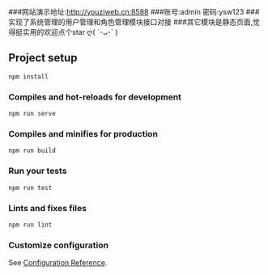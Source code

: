 ###网站演示地址:http://youziweb.cn:8588
###账号:admin  密码:ysw123
###实现了系统管理的用户管理和角色管理模块接口对接
###其它模块是静态页面,觉得挺实用的欢迎点个star ღ( ´･ᴗ･` )
## Project setup
```
npm install
```

### Compiles and hot-reloads for development
```
npm run serve
```

### Compiles and minifies for production
```
npm run build
```

### Run your tests
```
npm run test
```

### Lints and fixes files
```
npm run lint
```

### Customize configuration
See [Configuration Reference](https://cli.vuejs.org/config/).




